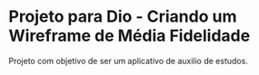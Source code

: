 # Projeto para Dio - Criando um Wireframe de Média Fidelidade

Projeto com objetivo de ser um aplicativo de auxilio de estudos.

